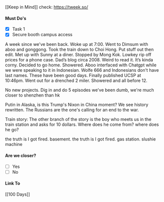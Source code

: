 [[Keep in Mind]]
check: https://tweek.so/
#### Must Do's
- [x] Task 1
- [x] Secure booth campus access

A week since we've been back. Woke up at 7:00. Went to Dimsum with aboo and gonggong. Took the train down to Choi Hong. Put stuff out then edit. Met up with Sunny at a diner. Stopped by Mong Kok. Lowkey rip off prices for a phone case. Dad’s blog circa 2008. Weird to read it. It’s kinda corny. Decided to go home. Showered. Aboo interfaced with Chatgpt while we were speaking to it in Indonesian. Wolfe 666 and Indonesians don't have last names. These have been good days. Finally published UCSP at 10:46pm. Went out for a drenched 2 miler. Showered and all before 12.

No new projects.
Dig in and do 5 episodes
we've been dumb, we're much closer to shenzhen than hk

Putin in Alaska, is this Trump's Nixon in China moment? We see history rewritten. The Russians are the one's calling for an end to the war.

Train story:
The other branch of the story is the boy who meets us in the train station and asks for 10 dollars. Where does he come from? where does he go?

the truth is I got fired. basement.
the truth is I got fired. gas station. slushie machine 
#### Are we closer?
- [ ] Yes
- [ ] No
#### Link To
[[100 Days]]